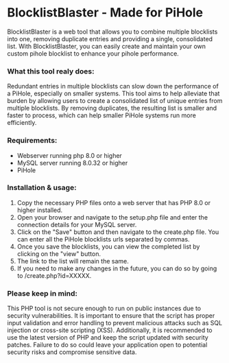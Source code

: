 # BlocklistBlaster - Made for PiHole
BlocklistBlaster is a web tool that allows you to combine multiple blocklists into one, removing duplicate entries and providing a single, consolidated list. With BlocklistBlaster, you can easily create and maintain your own custom pihole blocklist to enhance your pihole performance.

### What this tool realy does:
Redundant entries in multiple blocklists can slow down the performance of a PiHole, especially on smaller systems. This tool aims to help alleviate that burden by allowing users to create a consolidated list of unique entries from multiple blocklists. By removing duplicates, the resulting list is smaller and faster to process, which can help smaller PiHole systems run more efficiently.

### Requirements:
- Webserver running php 8.0 or higher
- MySQL server running 8.0.32 or higher
- PiHole

### Installation & usage:
1. Copy the necessary PHP files onto a web server that has PHP 8.0 or higher installed.
2. Open your browser and navigate to the setup.php file and enter the connection details for your MySQL server.
3. Click on the "Save" button and then navigate to the create.php file. You can enter all the PiHole blocklists urls separated by commas.
4. Once you save the blocklists, you can view the completed list by clicking on the "view" button.
5. The link to the list will remain the same.
6. If you need to make any changes in the future, you can do so by going to /create.php?id=XXXXX.

### Please keep in mind:
This PHP tool is not secure enough to run on public instances due to security vulnerabilities. It is important to ensure that the script has proper input validation and error handling to prevent malicious attacks such as SQL injection or cross-site scripting (XSS). Additionally, it is recommended to use the latest version of PHP and keep the script updated with security patches. Failure to do so could leave your application open to potential security risks and compromise sensitive data.
